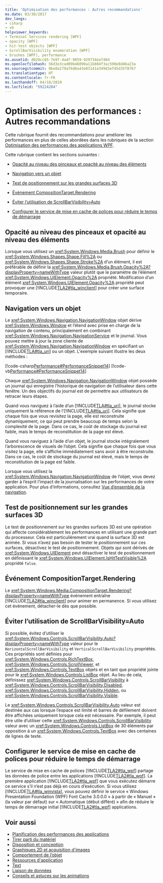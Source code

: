 ```yaml
---
title: 'Optimisation des performances : Autres recommandations'
ms.date: 03/30/2017
dev_langs:
- csharp
- vb
helpviewer_keywords:
- Terminal Services rendering [WPF]
- opacity [WPF]
- hit-test objects [WPF]
- ScrollBarVisibility enumeration [WPF]
- brushes [WPF], performance
ms.assetid: d028cc65-7e97-4a4f-9859-929734eaf40d
ms.openlocfilehash: 56d3e3cad09b46090a11b884f3ac590e8d4ba23a
ms.sourcegitcommit: 0be8a279af6d8a43e03141e349d3efd5d35f8767
ms.translationtype: HT
ms.contentlocale: fr-FR
ms.lasthandoff: 04/18/2019
ms.locfileid: "59224284"
---
```

# <a name="optimizing-performance-other-recommendations"></a>Optimisation des performances : Autres recommandations
<a name="introduction"></a> Cette rubrique fournit des recommandations pour améliorer les performances en plus de celles abordées dans les rubriques de la section [Optimisation des performances des applications WPF](optimizing-wpf-application-performance.md).  
  
 Cette rubrique contient les sections suivantes :  
  
-   [Opacité au niveau des pinceaux et opacité au niveau des éléments](#Opacity)  
  
-   [Navigation vers un objet](#Navigation_Objects)  
  
-   [Test de positionnement sur les grandes surfaces 3D](#Hit_Testing)  
  
-   [Événement CompositionTarget.Rendering](#CompositionTarget_Rendering_Event)  
  
-   [Éviter l’utilisation de ScrollBarVisibility=Auto](#Avoid_Using_ScrollBarVisibility)  
  
-   [Configurer le service de mise en cache de polices pour réduire le temps de démarrage](#FontCache)  
  
<a name="Opacity"></a>   
## <a name="opacity-on-brushes-versus-opacity-on-elements"></a>Opacité au niveau des pinceaux et opacité au niveau des éléments  
 Lorsque vous utilisez un <xref:System.Windows.Media.Brush> pour définir le <xref:System.Windows.Shapes.Shape.Fill%2A> ou <xref:System.Windows.Shapes.Shape.Stroke%2A> d’un élément, il est préférable de définir la <xref:System.Windows.Media.Brush.Opacity%2A?displayProperty=nameWithType> valeur plutôt que le paramètre de l’élément <xref:System.Windows.UIElement.Opacity%2A> propriété. Modification d’un élément <xref:System.Windows.UIElement.Opacity%2A> propriété peut provoquer une [!INCLUDE[TLA2#tla_winclient](../../../../includes/tla2sharptla-winclient-md.md)] pour créer une surface temporaire.  
  
<a name="Navigation_Objects"></a>   
## <a name="navigation-to-object"></a>Navigation vers un objet  
 Le <xref:System.Windows.Navigation.NavigationWindow> objet dérive <xref:System.Windows.Window> et l’étend avec prise en charge de la navigation de contenu, principalement en combinant <xref:System.Windows.Navigation.NavigationService> et le journal. Vous pouvez mettre à jour la zone cliente de <xref:System.Windows.Navigation.NavigationWindow> en spécifiant un [!INCLUDE[TLA#tla_uri](../../../../includes/tlasharptla-uri-md.md)] ou un objet. L'exemple suivant illustre les deux méthodes :  
  
 [!code-csharp[Performance#PerformanceSnippet14](~/samples/snippets/csharp/VS_Snippets_Wpf/Performance/CSharp/TestNavigation.xaml.cs#performancesnippet14)]
 [!code-vb[Performance#PerformanceSnippet14](~/samples/snippets/visualbasic/VS_Snippets_Wpf/Performance/visualbasic/testnavigation.xaml.vb#performancesnippet14)]  
  
 Chaque <xref:System.Windows.Navigation.NavigationWindow> objet possède un journal qui enregistre l’historique de navigation de l’utilisateur dans cette fenêtre. Un des objectifs du journal est de permettre aux utilisateurs de retracer leurs étapes.  
  
 Quand vous naviguez à l’aide d’un [!INCLUDE[TLA#tla_uri](../../../../includes/tlasharptla-uri-md.md)], le journal stocke uniquement la référence de l’[!INCLUDE[TLA#tla_uri](../../../../includes/tlasharptla-uri-md.md)]. Cela signifie que chaque fois que vous revisitez la page, elle est reconstruite dynamiquement, ce qui peut prendre beaucoup de temps selon la complexité de la page. Dans ce cas, le coût de stockage du journal est faible, mais le temps de reconstitution de la page est élevé.  
  
 Quand vous naviguez à l’aide d’un objet, le journal stocke intégralement l’arborescence de visuels de l’objet. Cela signifie que chaque fois que vous visitez la page, elle s’affiche immédiatement sans avoir à être reconstruite. Dans ce cas, le coût de stockage du journal est élevé, mais le temps de reconstitution de la page est faible.  
  
 Lorsque vous utilisez la <xref:System.Windows.Navigation.NavigationWindow> de l’objet, vous devez garder à l’esprit l’impact de la journalisation sur les performances de votre application. Pour plus d’informations, consultez [Vue d’ensemble de la navigation](../app-development/navigation-overview.md).  
  
<a name="Hit_Testing"></a>   
## <a name="hit-testing-on-large-3d-surfaces"></a>Test de positionnement sur les grandes surfaces 3D  
 Le test de positionnement sur les grandes surfaces 3D est une opération qui affecte considérablement les performances en utilisant une grande part du processeur. Cela est particulièrement vrai quand la surface 3D est animée. Si vous n’avez pas besoin de tester le positionnement sur ces surfaces, désactivez le test de positionnement. Objets qui sont dérivés de <xref:System.Windows.UIElement> peut désactiver le test de positionnement en définissant le <xref:System.Windows.UIElement.IsHitTestVisible%2A> propriété `false`.  
  
<a name="CompositionTarget_Rendering_Event"></a>   
## <a name="compositiontargetrendering-event"></a>Événement CompositionTarget.Rendering  
 Le <xref:System.Windows.Media.CompositionTarget.Rendering?displayProperty=nameWithType> événement entraîne [!INCLUDE[TLA2#tla_winclient](../../../../includes/tla2sharptla-winclient-md.md)] pour animer en permanence. Si vous utilisez cet événement, détacher-le dès que possible.  
  
<a name="Avoid_Using_ScrollBarVisibility"></a>   
## <a name="avoid-using-scrollbarvisibilityauto"></a>Éviter l’utilisation de ScrollBarVisibility=Auto  
 Si possible, évitez d’utiliser le <xref:System.Windows.Controls.ScrollBarVisibility.Auto?displayProperty=nameWithType> valeur pour le `HorizontalScrollBarVisibility` et `VerticalScrollBarVisibility` propriétés. Ces propriétés sont définies pour <xref:System.Windows.Controls.RichTextBox>, <xref:System.Windows.Controls.ScrollViewer>, et <xref:System.Windows.Controls.TextBox> objets et en tant que propriété jointe pour le <xref:System.Windows.Controls.ListBox> objet. Au lieu de cela, définissez <xref:System.Windows.Controls.ScrollBarVisibility> à <xref:System.Windows.Controls.ScrollBarVisibility.Disabled>, <xref:System.Windows.Controls.ScrollBarVisibility.Hidden>, ou <xref:System.Windows.Controls.ScrollBarVisibility.Visible>.  
  
 Le <xref:System.Windows.Controls.ScrollBarVisibility.Auto> valeur est destinée aux cas lorsque l’espace est limité et barres de défilement doivent être affichées uniquement lorsque cela est nécessaire. Par exemple, il peut être utile d’utiliser cette <xref:System.Windows.Controls.ScrollBarVisibility> valeur avec un <xref:System.Windows.Controls.ListBox> de 30 éléments par opposition à un <xref:System.Windows.Controls.TextBox> avec des centaines de lignes de texte.  
  
<a name="FontCache"></a>   
## <a name="configure-font-cache-service-to-reduce-start-up-time"></a>Configurer le service de mise en cache de polices pour réduire le temps de démarrage  
 Le service de mise en cache de polices [!INCLUDE[TLA2#tla_wpf](../../../../includes/tla2sharptla-wpf-md.md)] partage les données de police entre les applications [!INCLUDE[TLA2#tla_wpf](../../../../includes/tla2sharptla-wpf-md.md)]. La première application [!INCLUDE[TLA2#tla_wpf](../../../../includes/tla2sharptla-wpf-md.md)] que vous exécutez démarre ce service s’il n’est pas déjà en cours d’exécution. Si vous utilisez [!INCLUDE[TLA#tla_winvista](../../../../includes/tlasharptla-winvista-md.md)], vous pouvez définir le service « Windows Presentation Foundation (WPF) Font Cache 3.0.0.0 » à partir de « Manuel » (la valeur par défaut) sur « Automatique (début différé) » afin de réduire le temps de démarrage initial [!INCLUDE[TLA2#tla_wpf](../../../../includes/tla2sharptla-wpf-md.md)] applications.  
  
## <a name="see-also"></a>Voir aussi

- [Planification des performances des applications](planning-for-application-performance.md)
- [Tirer parti du matériel](optimizing-performance-taking-advantage-of-hardware.md)
- [Disposition et conception](optimizing-performance-layout-and-design.md)
- [Graphiques 2D et acquisition d'images](optimizing-performance-2d-graphics-and-imaging.md)
- [Comportement de l’objet](optimizing-performance-object-behavior.md)
- [Ressources d'application](optimizing-performance-application-resources.md)
- [Text](optimizing-performance-text.md)
- [Liaison de données](optimizing-performance-data-binding.md)
- [Conseils et astuces sur les animations](../graphics-multimedia/animation-tips-and-tricks.md)
